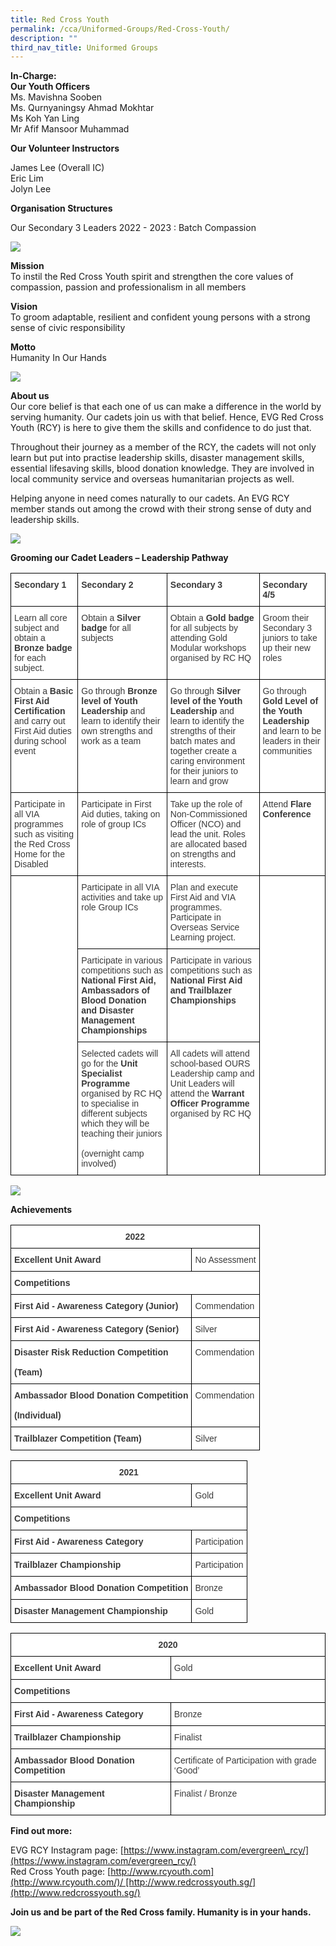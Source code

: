 ```yaml
---
title: Red Cross Youth
permalink: /cca/Uniformed-Groups/Red-Cross-Youth/
description: ""
third_nav_title: Uniformed Groups
---
```

**In-Charge:**  
**Our Youth Officers**  
Ms. Mavishna Sooben  
Ms. Qurnyaningsy Ahmad Mokhtar  
Ms Koh Yan Ling  
Mr Afif Mansoor Muhammad

**Our Volunteer Instructors**

James Lee (Overall IC)  
Eric Lim  
Jolyn Lee

**Organisation Structures**

Our Secondary 3 Leaders 2022 - 2023 : Batch Compassion

![](/images/Our%20Curriculum/CCA/Uniformed%20Groups/Red%20Cross%20Youth/R1.png)

**Mission**  
To instil the Red Cross Youth spirit and strengthen the core values of compassion, passion and professionalism in all members

**Vision**  
To groom adaptable, resilient and confident young persons with a strong sense of civic responsibility

**Motto**  
Humanity In Our Hands

![](/images/Our%20Curriculum/CCA/Uniformed%20Groups/Red%20Cross%20Youth/R2.jpg)


**About us**  
Our core belief is that each one of us can make a difference in the world by serving humanity. Our cadets join us with that belief. Hence, EVG Red Cross Youth (RCY) is here to give them the skills and confidence to do just that.

Throughout their journey as a member of the RCY, the cadets will not only learn but put into practise leadership skills, disaster management skills, essential lifesaving skills, blood donation knowledge. They are involved in local community service and overseas humanitarian projects as well.

Helping anyone in need comes naturally to our cadets. An EVG RCY member stands out among the crowd with their strong sense of duty and leadership skills.

![](/images/Our%20Curriculum/CCA/Uniformed%20Groups/Red%20Cross%20Youth/R3.jpg)


**Grooming our Cadet Leaders – Leadership Pathway**

<style type="text/css">
.tg  {border-collapse:collapse;border-spacing:0;}
.tg td{border-color:black;border-style:solid;border-width:1px;font-family:Arial, sans-serif;font-size:14px;
  overflow:hidden;padding:10px 5px;word-break:normal;}
.tg th{border-color:black;border-style:solid;border-width:1px;font-family:Arial, sans-serif;font-size:14px;
  font-weight:normal;overflow:hidden;padding:10px 5px;word-break:normal;}
.tg .tg-dox4{background-color:#FFF;color:#3A3A3A;text-align:left;vertical-align:top}
.tg .tg-c1uv{background-color:#FFF;color:#3A3A3A;font-weight:bold;text-align:left;vertical-align:top}
</style>
<table class="tg">
<thead>
  <tr>
    <th class="tg-c1uv"><span style="font-weight:bold;font-style:inherit">Secondary 1</span></th>
    <th class="tg-c1uv"><span style="font-weight:bold;font-style:inherit">Secondary 2</span></th>
    <th class="tg-c1uv"><span style="font-weight:bold;font-style:inherit">Secondary 3</span></th>
    <th class="tg-c1uv"><span style="font-weight:bold;font-style:inherit">Secondary 4/5</span></th>
  </tr>
</thead>
<tbody>
  <tr>
    <td class="tg-dox4"><span style="font-weight:inherit;font-style:inherit">Learn all core subject and obtain a</span> <span style="font-weight:bold;font-style:inherit">Bronze badge</span> <span style="font-weight:inherit;font-style:inherit">for each subject.</span></td>
    <td class="tg-dox4"><span style="font-weight:inherit;font-style:inherit">Obtain a</span> <span style="font-weight:bold;font-style:inherit">Silver badge</span> <span style="font-weight:inherit;font-style:inherit">for all subjects</span></td>
    <td class="tg-dox4"><span style="font-weight:inherit;font-style:inherit">Obtain a</span> <span style="font-weight:bold;font-style:inherit">Gold badge</span> <span style="font-weight:inherit;font-style:inherit">for all subjects by attending Gold Modular workshops organised by RC HQ</span></td>
    <td class="tg-dox4"><span style="font-weight:inherit;font-style:inherit">Groom their Secondary 3 juniors to take up their new roles</span></td>
  </tr>
  <tr>
    <td class="tg-dox4"><span style="font-weight:inherit;font-style:inherit">Obtain a</span> <span style="font-weight:bold;font-style:inherit">Basic First Aid Certification</span> <span style="font-weight:inherit;font-style:inherit">and carry out First Aid duties during school event</span></td>
    <td class="tg-dox4"><span style="font-weight:inherit;font-style:inherit">Go through</span> <span style="font-weight:bold;font-style:inherit">Bronze level of Youth Leadership</span> <span style="font-weight:inherit;font-style:inherit">and learn to identify their own strengths and work as a team</span></td>
    <td class="tg-dox4"><span style="font-weight:inherit;font-style:inherit">Go through</span> <span style="font-weight:bold;font-style:inherit">Silver level of the Youth Leadership</span> <span style="font-weight:inherit;font-style:inherit">and learn to identify the strengths of their batch mates and together create a caring environment for their juniors to learn and grow</span></td>
    <td class="tg-dox4"><span style="font-weight:inherit;font-style:inherit">Go through</span> <span style="font-weight:bold;font-style:inherit">Gold Level of the Youth Leadership</span> <span style="font-weight:inherit;font-style:inherit">and learn to be leaders in their communities</span></td>
  </tr>
  <tr>
    <td class="tg-dox4"><span style="font-weight:inherit;font-style:inherit">Participate in all VIA programmes such as visiting the Red Cross Home for the Disabled</span></td>
    <td class="tg-dox4"><span style="font-weight:inherit;font-style:inherit">Participate in First Aid duties, taking on role of group ICs</span></td>
    <td class="tg-dox4"><span style="font-weight:inherit;font-style:inherit">Take up the role of Non-Commissioned Officer (NCO) and lead the unit. Roles are allocated based on strengths and interests.</span></td>
    <td class="tg-dox4"><span style="font-weight:inherit;font-style:inherit">Attend</span> <span style="font-weight:bold;font-style:inherit">Flare Conference</span></td>
  </tr>
  <tr>
    <td class="tg-dox4" rowspan="3"></td>
    <td class="tg-dox4"><span style="font-weight:inherit;font-style:inherit">Participate in all VIA activities and take up role Group ICs</span></td>
    <td class="tg-dox4"><span style="font-weight:inherit;font-style:inherit">Plan and execute First Aid and VIA programmes. Participate in Overseas Service Learning project.</span></td>
    <td class="tg-dox4" rowspan="3"></td>
  </tr>
  <tr>
    <td class="tg-dox4"><span style="font-weight:inherit;font-style:inherit">Participate in various competitions such as</span> <span style="font-weight:bold;font-style:inherit">National First Aid, Ambassadors of Blood Donation and Disaster Management Championships</span></td>
    <td class="tg-dox4"><span style="font-weight:inherit;font-style:inherit">Participate in various competitions such as</span> <span style="font-weight:bold;font-style:inherit">National First Aid and Trailblazer Championships</span></td>
  </tr>
  <tr>
    <td class="tg-dox4"><span style="font-weight:inherit;font-style:inherit">Selected cadets will go for the</span> <span style="font-weight:bold;font-style:inherit">Unit Specialist Programme</span> <span style="font-weight:inherit;font-style:inherit">organised by RC HQ to specialise in different subjects which they will be teaching their juniors</span><br><br><span style="font-weight:inherit;font-style:inherit">(overnight camp involved)</span></td>
    <td class="tg-dox4"><span style="font-weight:inherit;font-style:inherit">All cadets will attend school-based OURS Leadership camp and Unit Leaders will attend the</span> <span style="font-weight:bold;font-style:inherit">Warrant Officer Programme</span> <span style="font-weight:inherit;font-style:inherit">organised by RC HQ</span></td>
  </tr>
</tbody>
</table>

![](/images/Our%20Curriculum/CCA/Uniformed%20Groups/Red%20Cross%20Youth/R4.jpg)

**Achievements**

<style type="text/css">
.tg  {border-collapse:collapse;border-spacing:0;}
.tg td{border-color:black;border-style:solid;border-width:1px;font-family:Arial, sans-serif;font-size:14px;
  overflow:hidden;padding:10px 5px;word-break:normal;}
.tg th{border-color:black;border-style:solid;border-width:1px;font-family:Arial, sans-serif;font-size:14px;
  font-weight:normal;overflow:hidden;padding:10px 5px;word-break:normal;}
.tg .tg-dox4{background-color:#FFF;color:#3A3A3A;text-align:left;vertical-align:top}
.tg .tg-sm4r{background-color:#FFF;color:#3A3A3A;font-weight:bold;text-align:center;vertical-align:top}
.tg .tg-c1uv{background-color:#FFF;color:#3A3A3A;font-weight:bold;text-align:left;vertical-align:top}
</style>
<table class="tg">
<thead>
  <tr>
    <th class="tg-sm4r" colspan="2"><span style="font-weight:bold;font-style:inherit">2022</span></th>
  </tr>
</thead>
<tbody>
  <tr>
    <td class="tg-c1uv"><span style="font-weight:bold;font-style:inherit">Excellent Unit Award</span></td>
    <td class="tg-dox4"><span style="font-weight:inherit;font-style:inherit">No Assessment</span></td>
  </tr>
  <tr>
    <td class="tg-c1uv" colspan="2"><span style="font-weight:bold;font-style:inherit">Competitions</span></td>
  </tr>
  <tr>
    <td class="tg-c1uv"><span style="font-weight:bold;font-style:inherit">First Aid - Awareness Category (Junior)</span></td>
    <td class="tg-dox4"><span style="font-weight:inherit;font-style:inherit">Commendation</span></td>
  </tr>
  <tr>
    <td class="tg-c1uv"><span style="font-weight:700">First Aid - Awareness Category (Senior)</span></td>
    <td class="tg-dox4"><span style="font-weight:inherit;font-style:inherit">Silver</span></td>
  </tr>
  <tr>
    <td class="tg-c1uv"><span style="font-weight:bold;font-style:inherit">Disaster Risk Reduction Competition</span><br><br><span style="font-weight:bold;font-style:inherit">(Team)</span></td>
    <td class="tg-dox4"><span style="font-weight:inherit;font-style:inherit">Commendation</span></td>
  </tr>
  <tr>
    <td class="tg-c1uv"><span style="font-weight:bold;font-style:inherit">Ambassador Blood Donation Competition</span><br><br><span style="font-weight:bold;font-style:inherit">(Individual)</span></td>
    <td class="tg-dox4"><span style="font-weight:inherit;font-style:inherit">Commendation</span></td>
  </tr>
  <tr>
    <td class="tg-c1uv"><span style="font-weight:bold;font-style:inherit">Trailblazer Competition (Team)</span></td>
    <td class="tg-dox4"><span style="font-weight:inherit;font-style:inherit">Silver</span></td>
  </tr>
</tbody>
</table>

<style type="text/css">
.tg  {border-collapse:collapse;border-spacing:0;}
.tg td{border-color:black;border-style:solid;border-width:1px;font-family:Arial, sans-serif;font-size:14px;
  overflow:hidden;padding:10px 5px;word-break:normal;}
.tg th{border-color:black;border-style:solid;border-width:1px;font-family:Arial, sans-serif;font-size:14px;
  font-weight:normal;overflow:hidden;padding:10px 5px;word-break:normal;}
.tg .tg-dox4{background-color:#FFF;color:#3A3A3A;text-align:left;vertical-align:top}
.tg .tg-sm4r{background-color:#FFF;color:#3A3A3A;font-weight:bold;text-align:center;vertical-align:top}
.tg .tg-c1uv{background-color:#FFF;color:#3A3A3A;font-weight:bold;text-align:left;vertical-align:top}
</style>
<table class="tg">
<thead>
  <tr>
    <th class="tg-sm4r" colspan="2"><span style="font-weight:bold;font-style:inherit">2021</span></th>
  </tr>
</thead>
<tbody>
  <tr>
    <td class="tg-c1uv"><span style="font-weight:bold;font-style:inherit">Excellent Unit Award</span></td>
    <td class="tg-dox4"><span style="font-weight:inherit;font-style:inherit">Gold</span></td>
  </tr>
  <tr>
    <td class="tg-c1uv" colspan="2"><span style="font-weight:bold;font-style:inherit">Competitions</span></td>
  </tr>
  <tr>
    <td class="tg-c1uv"><span style="font-weight:bold;font-style:inherit">First Aid - Awareness Category</span></td>
    <td class="tg-dox4"><span style="font-weight:inherit;font-style:inherit">Participation</span></td>
  </tr>
  <tr>
    <td class="tg-c1uv"><span style="font-weight:bold;font-style:inherit"> Trailblazer Championship</span></td>
    <td class="tg-dox4"><span style="font-weight:inherit;font-style:inherit">Participation</span></td>
  </tr>
  <tr>
    <td class="tg-c1uv"><span style="font-weight:bold;font-style:inherit">Ambassador Blood Donation Competition</span></td>
    <td class="tg-dox4"><span style="font-weight:inherit;font-style:inherit">Bronze</span></td>
  </tr>
  <tr>
    <td class="tg-c1uv"><span style="font-weight:bold;font-style:inherit">Disaster Management Championship</span></td>
    <td class="tg-dox4"><span style="font-weight:inherit;font-style:inherit">Gold</span></td>
  </tr>
</tbody>
</table>
<style type="text/css">
.tg  {border-collapse:collapse;border-spacing:0;}
.tg td{border-color:black;border-style:solid;border-width:1px;font-family:Arial, sans-serif;font-size:14px;
  overflow:hidden;padding:10px 5px;word-break:normal;}
.tg th{border-color:black;border-style:solid;border-width:1px;font-family:Arial, sans-serif;font-size:14px;
  font-weight:normal;overflow:hidden;padding:10px 5px;word-break:normal;}
.tg .tg-dox4{background-color:#FFF;color:#3A3A3A;text-align:left;vertical-align:top}
.tg .tg-sm4r{background-color:#FFF;color:#3A3A3A;font-weight:bold;text-align:center;vertical-align:top}
.tg .tg-c1uv{background-color:#FFF;color:#3A3A3A;font-weight:bold;text-align:left;vertical-align:top}
</style>
<table class="tg">
<thead>
  <tr>
    <th class="tg-sm4r" colspan="2"><span style="font-weight:bold;font-style:inherit">2020</span></th>
  </tr>
</thead>
<tbody>
  <tr>
    <td class="tg-c1uv"><span style="font-weight:bold;font-style:inherit">Excellent Unit Award</span></td>
    <td class="tg-dox4"><span style="font-weight:inherit;font-style:inherit">Gold</span></td>
  </tr>
  <tr>
    <td class="tg-c1uv" colspan="2"><span style="font-weight:bold;font-style:inherit">Competitions</span></td>
  </tr>
  <tr>
    <td class="tg-c1uv"><span style="font-weight:bold;font-style:inherit">First Aid - Awareness Category</span></td>
    <td class="tg-dox4"><span style="font-weight:inherit;font-style:inherit">Bronze</span></td>
  </tr>
  <tr>
    <td class="tg-c1uv"><span style="font-weight:bold;font-style:inherit"> Trailblazer Championship</span></td>
    <td class="tg-dox4"><span style="font-weight:inherit;font-style:inherit">Finalist</span></td>
  </tr>
  <tr>
    <td class="tg-c1uv"><span style="font-weight:bold;font-style:inherit">Ambassador Blood Donation Competition</span></td>
    <td class="tg-dox4"><span style="font-weight:inherit;font-style:inherit">Certificate of Participation with grade ‘Good’</span></td>
  </tr>
  <tr>
    <td class="tg-c1uv"><span style="font-weight:bold;font-style:inherit">Disaster Management Championship</span></td>
    <td class="tg-dox4"><span style="font-weight:inherit;font-style:inherit">Finalist / Bronze</span></td>
  </tr>
</tbody>
</table>

**Find out more:**

EVG RCY Instagram page: [https://www.instagram.com/evergreen\_rcy/](https://www.instagram.com/evergreen_rcy/)  
Red Cross Youth page: [http://www.rcyouth.com](http://www.rcyouth.com/)/ [http://www.redcrossyouth.sg/](http://www.redcrossyouth.sg/)

**Join us and be part of the Red Cross family. Humanity is in your hands.**

![](/images/Our%20Curriculum/CCA/Uniformed%20Groups/Red%20Cross%20Youth/R5.jpg)
